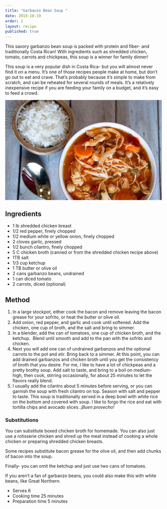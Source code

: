 ```yaml
---
title: "Garbanzo Bean Soup "
date: 2019-10-19
order: 2
layout: recipe
published: true
---
```

This savory garbanzo bean soup is packed with protein and fiber- and traditionally Costa Rican! With ingredients such as shredded chicken, tomato, carrots and chickpeas, this soup is a winner for family dinner!

This soup is a very popular dish in Costa Rica- but you will almost never find it on a menu. It’s one of those recipes people make at home, but don’t go out to eat and crave. That’s probably because it’s simple to make from scratch, and can be reheated for several rounds of meals. It’s a relatively inexpensive recipe if you are feeding your family on a budget, and it’s easy to feed a crowd.

![](../uploads/garbanzo-bean-soup-with-white-rice.jpg "Photo by Christa Jimenez")

## Ingredients

* 1 lb shredded chicken breast
* 1/2 red pepper, finely chopped
* 1/2 medium white or yellow onion, finely chopped
* 2 cloves garlic, pressed
* 1/2 bunch cilantro, finely chopped
* 5 C chicken broth (canned or from the shredded chicken recipe above)
* 1TB salt
* 1/3 cup ketchup
* 1 TB butter or olive oil
* 2 cans garbanzo beans, undrained
* 1 can diced tomato
* 2 carrots, diced (optional)

## Method

1. In a large stockpot, either cook the bacon and remove leaving the bacon grease for your sofrito, or heat the butter or olive oil.
2. Add onion, red pepper, and garlic and cook until softened. Add the chicken, one cup of broth, and the salt and bring to simmer.
3. In a blender, add the can of tomatoes, one cup of chicken broth, and the ketchup.  Blend until smooth and add to the pan with the sofrito and chicken.
4. Next you will add one can of undrained garbanzos and the optional carrots to the pot and stir. Bring back to a simmer. At this point, you can add drained garbanzos and chicken broth until you get the consistency of broth that you desire. For me, I like to have a lot of chickpeas and a pretty brothy soup. Add salt to taste, and bring to a boil on medium-high, then cook, stirring occasionally, for about 25 minutes to let the flavors really blend.
5. I usually add the cilantro about 5 minutes before serving, or you can garnish the soup with fresh cilantro on top. Season with salt and pepper to taste. This soup is traditionally served in a deep bowl with white rice on the bottom and covered with soup. I like to forgo the rice and eat with tortilla chips and avocado slices. *¡Buen provecho!*

### Substitutions

You can substitute boxed chicken broth for homemade. You can also just use a rotisserie chicken and shred up the meat instead of cooking a whole chicken or preparing shredded chicken breasts.

Some recipes substitute bacon grease for the olive oil, and then add chunks of bacon into the soup.

Finally- you can omit the ketchup and just use two cans of tomatoes.

If you aren’t a fan of garbanzo beans, you could also make this with white beans, like Great Northern.

* Serves 6
* Cooking time 25 minutes
* Preparation time 5 minutes